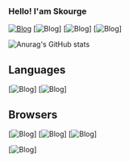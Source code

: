 ### Hello! I'am Skourge 


[![Blog](https://img.shields.io/badge/Reddit-FF4500?style=for-the-badge&logo=reddit&logoColor=white)](https://www.reddit.com/user/Vast-Echo805/)
[![Blog](https://img.shields.io/badge/Arch_Linux-1793D1?style=for-the-badge&logo=arch-linux&logoColor=white)]
[![Blog](https://img.shields.io/badge/Windows-0078D6?style=for-the-badge&logo=windows&logoColor=white)]
[![Blog](    https://img.shields.io/badge/Android-3DDC84?style=for-the-badge&logo=android&logoColor=white)]



![Anurag's GitHub stats](https://github-readme-stats.vercel.app/api?username=Skourge01&show_icons=true&theme=dark)


## Languages
[![Blog](https://img.shields.io/badge/Shell_Script-121011?style=for-the-badge&logo=gnu-bash&logoColor=white)]
[![Blog](    https://img.shields.io/badge/GNU%20Bash-4EAA25?style=for-the-badge&logo=GNU%20Bash&logoColor=white)]

## Browsers
[![Blog](https://img.shields.io/badge/Firefox_Browser-FF7139?style=for-the-badge&logo=Firefox-Browser&logoColor=white)]
[![Blog](https://img.shields.io/badge/Google_chrome-4285F4?style=for-the-badge&logo=Google-chrome&logoColor=white)]
[![Blog](https://img.shields.io/badge/Tor_Browser-7D4698?style=for-the-badge&logo=Tor-Browser&logoColor=white)]

[![Blog](https://github-readme-stats.vercel.app/api/top-langs/?username=Skourge01&theme=blue-green)]

